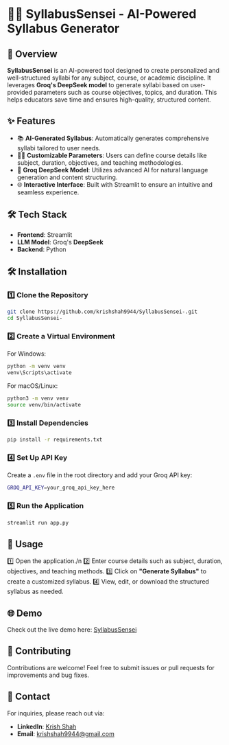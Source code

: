 # 🧑‍🏫 SyllabusSensei - AI-Powered Syllabus Generator

## 🚀 Overview

**SyllabusSensei** is an AI-powered tool designed to create personalized and well-structured syllabi for any subject, course, or academic discipline. It leverages **Groq's DeepSeek model** to generate syllabi based on user-provided parameters such as course objectives, topics, and duration. This helps educators save time and ensures high-quality, structured content.

## ✨ Features

- 📚 **AI-Generated Syllabus**: Automatically generates comprehensive syllabi tailored to user needs.
- 🧑‍🏫 **Customizable Parameters**: Users can define course details like subject, duration, objectives, and teaching methodologies.
- 🤖 **Groq DeepSeek Model**: Utilizes advanced AI for natural language generation and content structuring.
- 🌐 **Interactive Interface**: Built with Streamlit to ensure an intuitive and seamless experience.

## 🛠 Tech Stack

- **Frontend**: Streamlit
- **LLM Model**: Groq's **DeepSeek**
- **Backend**: Python

## 🛠️ Installation

### 1️⃣ Clone the Repository

```bash
git clone https://github.com/krishshah9944/SyllabusSensei-.git
cd SyllabusSensei-
```

### 2️⃣ Create a Virtual Environment

For Windows:

```bash
python -m venv venv
venv\Scripts\activate
```

For macOS/Linux:

```bash
python3 -m venv venv
source venv/bin/activate
```

### 3️⃣ Install Dependencies

```bash
pip install -r requirements.txt
```

### 4️⃣ Set Up API Key

Create a `.env` file in the root directory and add your Groq API key:

```bash
GROQ_API_KEY=your_groq_api_key_here
```



### 5️⃣ Run the Application

```bash
streamlit run app.py
```

## 📌 Usage

1️⃣ Open the application./n
2️⃣ Enter course details such as subject, duration, objectives, and teaching methods.
3️⃣ Click on **"Generate Syllabus"** to create a customized syllabus.
4️⃣ View, edit, or download the structured syllabus as needed.

## 🌐 Demo

Check out the live demo here: [SyllabusSensei](https://syllabus-sensei.streamlit.app)

## 🤝 Contributing

Contributions are welcome! Feel free to submit issues or pull requests for improvements and bug fixes.

## 💎 Contact

For inquiries, please reach out via:

- **LinkedIn**: [Krish Shah](https://www.linkedin.com/in/krishshah9944/)
- **Email**: [krishshah9944@gmail.com](mailto\:krishshah9944@gmail.com)

